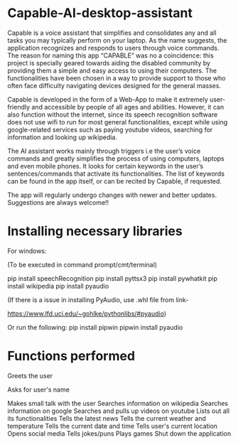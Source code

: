 # Capable-AI-desktop-assistant

Capable is a voice assistant that simplifies and consolidates any and all tasks you may typically perform on your laptop.
As the name suggests, the application recognizes and responds to users through voice commands.
The reason for naming this app “CAPABLE” was no a coincidence: this project is specially geared towards aiding
the disabled community by providing them a simple and easy access to using their computers. The functionalities have
been chosen in a way to provide support to those who often face difficulty navigating devices designed for the
general masses.

Capable is developed in the form of a Web-App to make it extremely user-friendly and accessible by people of all ages
and abilities. However, it can also function without the internet, since  its speech recognition software does not
use wifi to run for most general functionalities, except while using google-related services such as paying youtube
videos, searching for information and looking up wikipedia.

The AI assistant works mainly through triggers i.e the user’s voice commands and greatly simplifies the
process of using computers, laptops and even mobile phones. It looks for certain keywords in the user’s
sentences/commands that activate its functionalities. The list of keywords can be found in the app itself,
or can be recited by Capable, if requested.

The app will regularly undergo changes with newer and better updates. Suggestions are always welcome!! 

# Installing necessary libraries
For windows:

(To be executed in command prompt/cmt/terminal) 

pip install speechRecognition
pip install pyttsx3
pip install pywhatkit
pip install wikipedia
pip install pyaudio

(If there is a issue in installing PyAudio, use .whl file from link-

https://www.lfd.uci.edu/~gohlke/pythonlibs/#pyaudio)

Or run the following:
pip install pipwin
pipwin install pyaudio

# Functions performed 
Greets the user

Asks for user's name

Makes small talk with the user
Searches information on wikipedia
Searches information on google
Searches and pulls up videos on youtube
Lists out all its functionalities
Tells the latest news
Tells the current weather and temperature
Tells the current date and time
Tells user's current location
Opens social media
Tells jokes/puns
Plays games
Shut down the application
